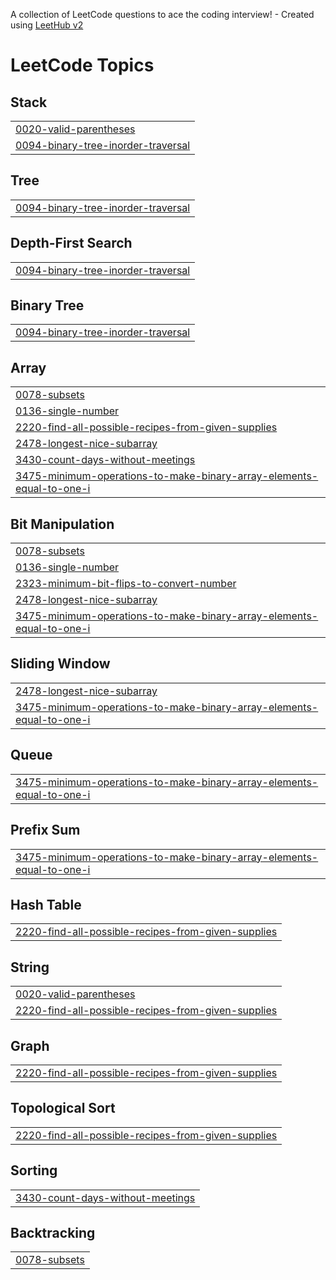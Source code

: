 A collection of LeetCode questions to ace the coding interview! - Created using [LeetHub v2](https://github.com/arunbhardwaj/LeetHub-2.0)
<!---LeetCode Topics Start-->
# LeetCode Topics
## Stack
|  |
| ------- |
| [0020-valid-parentheses](https://github.com/SugaliRishika/MySolutions/tree/master/0020-valid-parentheses) |
| [0094-binary-tree-inorder-traversal](https://github.com/SugaliRishika/MySolutions/tree/master/0094-binary-tree-inorder-traversal) |
## Tree
|  |
| ------- |
| [0094-binary-tree-inorder-traversal](https://github.com/SugaliRishika/MySolutions/tree/master/0094-binary-tree-inorder-traversal) |
## Depth-First Search
|  |
| ------- |
| [0094-binary-tree-inorder-traversal](https://github.com/SugaliRishika/MySolutions/tree/master/0094-binary-tree-inorder-traversal) |
## Binary Tree
|  |
| ------- |
| [0094-binary-tree-inorder-traversal](https://github.com/SugaliRishika/MySolutions/tree/master/0094-binary-tree-inorder-traversal) |
## Array
|  |
| ------- |
| [0078-subsets](https://github.com/SugaliRishika/MySolutions/tree/master/0078-subsets) |
| [0136-single-number](https://github.com/SugaliRishika/MySolutions/tree/master/0136-single-number) |
| [2220-find-all-possible-recipes-from-given-supplies](https://github.com/SugaliRishika/MySolutions/tree/master/2220-find-all-possible-recipes-from-given-supplies) |
| [2478-longest-nice-subarray](https://github.com/SugaliRishika/MySolutions/tree/master/2478-longest-nice-subarray) |
| [3430-count-days-without-meetings](https://github.com/SugaliRishika/MySolutions/tree/master/3430-count-days-without-meetings) |
| [3475-minimum-operations-to-make-binary-array-elements-equal-to-one-i](https://github.com/SugaliRishika/MySolutions/tree/master/3475-minimum-operations-to-make-binary-array-elements-equal-to-one-i) |
## Bit Manipulation
|  |
| ------- |
| [0078-subsets](https://github.com/SugaliRishika/MySolutions/tree/master/0078-subsets) |
| [0136-single-number](https://github.com/SugaliRishika/MySolutions/tree/master/0136-single-number) |
| [2323-minimum-bit-flips-to-convert-number](https://github.com/SugaliRishika/MySolutions/tree/master/2323-minimum-bit-flips-to-convert-number) |
| [2478-longest-nice-subarray](https://github.com/SugaliRishika/MySolutions/tree/master/2478-longest-nice-subarray) |
| [3475-minimum-operations-to-make-binary-array-elements-equal-to-one-i](https://github.com/SugaliRishika/MySolutions/tree/master/3475-minimum-operations-to-make-binary-array-elements-equal-to-one-i) |
## Sliding Window
|  |
| ------- |
| [2478-longest-nice-subarray](https://github.com/SugaliRishika/MySolutions/tree/master/2478-longest-nice-subarray) |
| [3475-minimum-operations-to-make-binary-array-elements-equal-to-one-i](https://github.com/SugaliRishika/MySolutions/tree/master/3475-minimum-operations-to-make-binary-array-elements-equal-to-one-i) |
## Queue
|  |
| ------- |
| [3475-minimum-operations-to-make-binary-array-elements-equal-to-one-i](https://github.com/SugaliRishika/MySolutions/tree/master/3475-minimum-operations-to-make-binary-array-elements-equal-to-one-i) |
## Prefix Sum
|  |
| ------- |
| [3475-minimum-operations-to-make-binary-array-elements-equal-to-one-i](https://github.com/SugaliRishika/MySolutions/tree/master/3475-minimum-operations-to-make-binary-array-elements-equal-to-one-i) |
## Hash Table
|  |
| ------- |
| [2220-find-all-possible-recipes-from-given-supplies](https://github.com/SugaliRishika/MySolutions/tree/master/2220-find-all-possible-recipes-from-given-supplies) |
## String
|  |
| ------- |
| [0020-valid-parentheses](https://github.com/SugaliRishika/MySolutions/tree/master/0020-valid-parentheses) |
| [2220-find-all-possible-recipes-from-given-supplies](https://github.com/SugaliRishika/MySolutions/tree/master/2220-find-all-possible-recipes-from-given-supplies) |
## Graph
|  |
| ------- |
| [2220-find-all-possible-recipes-from-given-supplies](https://github.com/SugaliRishika/MySolutions/tree/master/2220-find-all-possible-recipes-from-given-supplies) |
## Topological Sort
|  |
| ------- |
| [2220-find-all-possible-recipes-from-given-supplies](https://github.com/SugaliRishika/MySolutions/tree/master/2220-find-all-possible-recipes-from-given-supplies) |
## Sorting
|  |
| ------- |
| [3430-count-days-without-meetings](https://github.com/SugaliRishika/MySolutions/tree/master/3430-count-days-without-meetings) |
## Backtracking
|  |
| ------- |
| [0078-subsets](https://github.com/SugaliRishika/MySolutions/tree/master/0078-subsets) |
<!---LeetCode Topics End-->